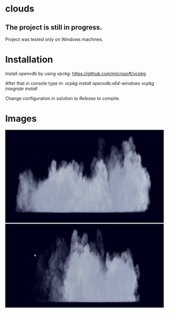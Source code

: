 # clouds

## The project is still in progress.

Project was tested only on Windows machines.

# Installation

Install openvdb by using vpckg:
https://github.com/microsoft/vcpkg

After that in console type in:
*vcpkg install openvdb:x64-windows*
*vcpkg integrate install*

Change configuration in solution to *Release* to compile.

# Images

![cloud_screenshot](images/cloud_screenshot.png)
![cloud_screenshot2](images/cloud_screenshot2.png)
